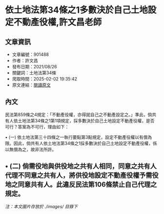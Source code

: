 # 依土地法第34條之1多數決於自己土地設定不動產役權,許文昌老師

## 文章資訊
- 文章編號：901488
- 作者：許文昌
- 發布日期：2021/08/26
- 關鍵詞：土地法第34條
- 爬取時間：2025-02-02 19:35:42
- 原文連結：[閱讀原文](https://real-estate.get.com.tw/Columns/detail.aspx?no=901488)

## 內文
民法第859條之4規定：「不動產役權，亦得就自己之不動產設定之。」準此，倘共有人依土地法第34條之1第1項規定，採多數決於自己土地設定不動產役權，是否可行？答案為不可行，理由如下：

• (一) 依土地法第三十四條之一執行要點第3點規定，設定不動產役權以有償為限。因此，倘共有人依土地法第34條之1採多數決於自己土地設定不動產役權，係以無償為之，故非法所許。

• (二) 倘需役地與供役地之共有人相同，同意之共有人代理不同意之共有人，將供役地設定不動產役權予需役地之同意共有人。此違反民法第106條禁止自己代理之規定。
---
*注：本文圖片存放於 ./images/ 目錄下*
